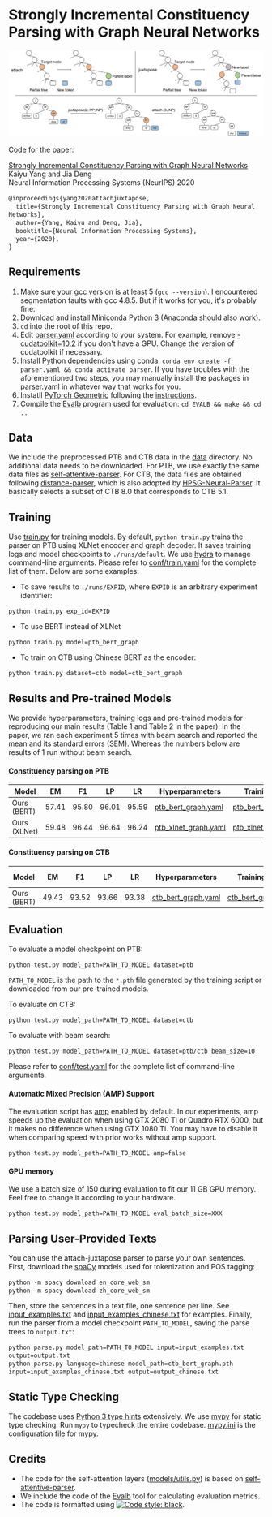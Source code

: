 # Strongly Incremental Constituency Parsing with Graph Neural Networks


![Example actions](images/actions.jpg)

Code for the paper:  

[Strongly Incremental Constituency Parsing with Graph Neural Networks](https://arxiv.org/abs/2010.14568)      
Kaiyu Yang and Jia Deng   
Neural Information Processing Systems (NeurIPS) 2020   

```
@inproceedings{yang2020attachjuxtapose,
  title={Strongly Incremental Constituency Parsing with Graph Neural Networks},
  author={Yang, Kaiyu and Deng, Jia},
  booktitle={Neural Information Processing Systems},
  year={2020},
}
```

## Requirements

1. Make sure your gcc version is at least 5 (`gcc --version`). I encountered segmentation faults with gcc 4.8.5. But if it works for you, it's probably fine. 
1. Download and install [Miniconda Python 3](https://docs.conda.io/en/latest/miniconda.html) (Anaconda should also work).
1. `cd` into the root of this repo.  
1. Edit [parser.yaml](./parser.yaml) according to your system. For example, remove [- cudatoolkit=10.2](./parser.yaml#L11) if you don't have a GPU. Change the version of cudatoolkit if necessary.  
1. Install Python dependencies using conda: `conda env create -f parser.yaml && conda activate parser`. If you have troubles with the aforementioned two steps, you may manually install the packages in [parser.yaml](./parser.yaml) in whatever way that works for you. 
1. Instatll [PyTorch Geometric](https://github.com/rusty1s/pytorch_geometric) following the [instructions](https://pytorch-geometric.readthedocs.io/en/latest/notes/installation.html). 
1. Compile the [Evalb](https://nlp.cs.nyu.edu/evalb/) program used for evaluation: `cd EVALB && make && cd ..`


## Data

We include the preprocessed PTB and CTB data in the [data](./data) directory. No additional data needs to be downloaded. For PTB, we use exactly the same data files as [self-attentive-parser](https://github.com/nikitakit/self-attentive-parser). For CTB, the data files are obtained following [distance-parser](https://github.com/hantek/distance-parser), which is also adopted by [HPSG-Neural-Parser](https://github.com/DoodleJZ/HPSG-Neural-Parser). It basically selects a subset of CTB 8.0 that corresponds to CTB 5.1.


## Training

Use [train.py](./train.py) for training models. By default, `python train.py` trains the parser on PTB using XLNet encoder and graph decoder. It saves training logs and model checkpoints to `./runs/default`. We use [hydra](https://hydra.cc/) to manage command-line arguments. Please refer to [conf/train.yaml](./conf/train.yaml) for the complete list of them. Below are some examples:

* To save results to `./runs/EXPID`, where `EXPID` is an arbitrary experiment identifier:
```
python train.py exp_id=EXPID
```

* To use BERT instead of XLNet
```
python train.py model=ptb_bert_graph
```

* To train on CTB using Chinese BERT as the encoder:
```
python train.py dataset=ctb model=ctb_bert_graph
```



## Results and Pre-trained Models

We provide hyperparameters, training logs and pre-trained models for reproducing our main results (Table 1 and Table 2 in the paper). In the paper, we ran each experiment 5 times with beam search and reported the mean and its standard errors (SEM). Whereas the numbers below are results of 1 run without beam search.


#### Constituency parsing on PTB

| Model         | EM       | F1      | LP      | LR       | Hyperparameters | Training log  | Pre-trained model | 
| ------------- | -------- | ------- | ------- | -------- | --------------- | ------------- | ----------------- |
| Ours (BERT)   | 57.41    | 95.80   | 96.01   | 95.59    | [ptb_bert_graph.yaml](./conf/model/ptb_bert_graph.yaml) | [ptb_bert_graph.txt](https://drive.google.com/file/d/1xk89sktiVDsVBRExBbQ0vHzLplI4G4Qa/view?usp=sharing)   | [ptb_bert_graph.pth](https://drive.google.com/file/d/10yW_lN48eAI4Ao2owqqZroGap9VaLonp/view?usp=sharing) |
| Ours (XLNet)  | 59.48    | 96.44   | 96.64   | 96.24    | [ptb_xlnet_graph.yaml](./conf/model/ptb_xlnet_graph.yaml) | [ptb_xlnet_graph.txt](https://drive.google.com/file/d/182Ejyqs1LoK_ttTJMkdUPqvMsQ503ILz/view?usp=sharing)   | [ptb_xlnet_graph.pth](https://drive.google.com/file/d/1sDuoeHDSzcT_MiXhSh_kzDqkCYswceEG/view?usp=sharing) |


#### Constituency parsing on CTB



| Model         | EM               | F1              | LP              | LR               | Hyperparameters | Training log  | Pre-trained model | 
| ------------- | ---------------- | --------------- | --------------- | ---------------- | --------------- | ------------- | ----------------- |
| Ours (BERT)   | 49.43            | 93.52           | 93.66           | 93.38            | [ctb_bert_graph.yaml](./conf/model/ctb_bert_graph.yaml) | [ctb_bert_graph.txt](https://drive.google.com/file/d/1VEHxje82dI7ZjlHAg3n9dAZaa97Xtm9T/view?usp=sharing)   | [ctb_bert_graph.pth](https://drive.google.com/file/d/1aVSFLjSOOsCzzLPU-ZRykirrYe6r-J-7/view?usp=sharing)  |


## Evaluation


To evaluate a model checkpoint on PTB:
```
python test.py model_path=PATH_TO_MODEL dataset=ptb
```

`PATH_TO_MODEL` is the path to the `*.pth` file generated by the training script or downloaded from our pre-trained models.


To evaluate on CTB:
```
python test.py model_path=PATH_TO_MODEL dataset=ctb
```


To evaluate with beam search:
```
python test.py model_path=PATH_TO_MODEL dataset=ptb/ctb beam_size=10
```

Please refer to [conf/test.yaml](./conf/test.yaml) for the complete list of command-line arguments.


#### Automatic Mixed Precision (AMP) Support
The evaluation script has [amp](https://pytorch.org/docs/stable/amp.html) enabled by default. In our experiments, amp speeds up the evaluation when using GTX 2080 Ti or Quadro RTX 6000, but it makes no difference when using GTX 1080 Ti. You may have to disable it when comparing speed with prior works without amp support.
```
python test.py model_path=PATH_TO_MODEL amp=false
```


#### GPU memory

We use a batch size of 150 during evaluation to fit our 11 GB GPU memory. Feel free to change it according to your hardware.
```
python test.py model_path=PATH_TO_MODEL eval_batch_size=XXX
```


## Parsing User-Provided Texts

You can use the attach-juxtapose parser to parse your own sentences. 
First, download the [spaCy](https://spacy.io/) models used for tokenization and POS tagging:
```
python -m spacy download en_core_web_sm
python -m spacy download zh_core_web_sm
```

Then, store the sentences in a text file, one sentence per line. See [input_examples.txt](./input_examples.txt) and [input_examples_chinese.txt](./input_examples_chinese.txt) for examples. Finally, run the parser from a model checkpoint `PATH_TO_MODEL`, saving the parse trees to `output.txt`:
```
python parse.py model_path=PATH_TO_MODEL input=input_examples.txt output=output.txt
python parse.py language=chinese model_path=ctb_bert_graph.pth input=input_examples_chinese.txt output=output_chinese.txt
```




## Static Type Checking

The codebase uses [Python 3 type hints](https://docs.python.org/3.6/library/typing.html) extensively. We use [mypy](http://mypy-lang.org/) for static type checking. Run `mypy` to typecheck the entire codebase. [mypy.ini](./mypy.ini) is the configuration file for mypy.


## Credits

* The code for the self-attention layers ([models/utils.py](./models/utils.py)) is based on [self-attentive-parser](https://github.com/nikitakit/self-attentive-parser). 
* We include the code of the [Evalb](https://nlp.cs.nyu.edu/evalb/) tool for calculating evaluation metrics. 
* The code is formatted using [![Code style: black](https://img.shields.io/badge/code%20style-black-000000.svg)](https://github.com/psf/black).
